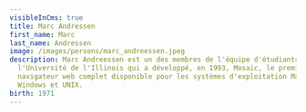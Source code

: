 ```yaml
---
visibleInCms: true
title: Marc Andressen
first_name: Marc
last_name: Andressen
image: /images/persons/marc_andreessen.jpeg
description: Marc Andreessen est un des membres de l'équipe d'étudiants de
  l'Université de l'Illinois qui a développé, en 1993, Mosaic, le premier
  navigateur web complet disponible pour les systèmes d'exploitation Mac OS,
  Windows et UNIX.
birth: 1971
---
```

